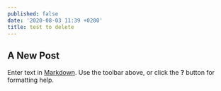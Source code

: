 ```yaml
---
published: false
date: '2020-08-03 11:39 +0200'
title: test to delete
---
```

## A New Post

Enter text in [Markdown](http://daringfireball.net/projects/markdown/). Use the toolbar above, or click the **?** button for formatting help.

